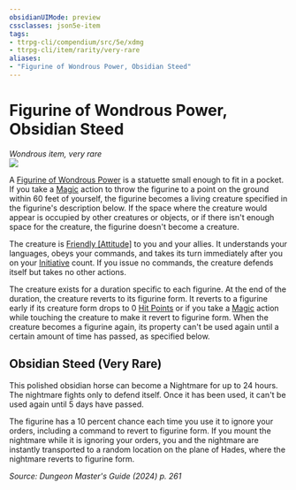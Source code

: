 ```yaml
---
obsidianUIMode: preview
cssclasses: json5e-item
tags:
- ttrpg-cli/compendium/src/5e/xdmg
- ttrpg-cli/item/rarity/very-rare
aliases: 
- "Figurine of Wondrous Power, Obsidian Steed"
---
```

# Figurine of Wondrous Power, Obsidian Steed
*Wondrous item, very rare*  
![](Mechanics/items/img/figurine-of-wondrous-power-obsidian-steed.webp#right)


A [Figurine of Wondrous Power](Mechanics/items/figurine-of-wondrous-power-xdmg.md) is a statuette small enough to fit in a pocket. If you take a [Magic](Mechanics/rules/actions.md#Magic) action to throw the figurine to a point on the ground within 60 feet of yourself, the figurine becomes a living creature specified in the figurine's description below. If the space where the creature would appear is occupied by other creatures or objects, or if there isn't enough space for the creature, the figurine doesn't become a creature.

The creature is [Friendly [Attitude]](Mechanics/rules/variant-rules/friendly-attitude-xphb.md) to you and your allies. It understands your languages, obeys your commands, and takes its turn immediately after you on your [Initiative](Mechanics/rules/variant-rules/initiative-xphb.md) count. If you issue no commands, the creature defends itself but takes no other actions.

The creature exists for a duration specific to each figurine. At the end of the duration, the creature reverts to its figurine form. It reverts to a figurine early if its creature form drops to 0 [Hit Points](Mechanics/rules/variant-rules/hit-points-xphb.md) or if you take a [Magic](Mechanics/rules/actions.md#Magic) action while touching the creature to make it revert to figurine form. When the creature becomes a figurine again, its property can't be used again until a certain amount of time has passed, as specified below.

## Obsidian Steed (Very Rare)

This polished obsidian horse can become a Nightmare for up to 24 hours. The nightmare fights only to defend itself. Once it has been used, it can't be used again until 5 days have passed.

The figurine has a 10 percent chance each time you use it to ignore your orders, including a command to revert to figurine form. If you mount the nightmare while it is ignoring your orders, you and the nightmare are instantly transported to a random location on the plane of Hades, where the nightmare reverts to figurine form.

*Source: Dungeon Master's Guide (2024) p. 261*